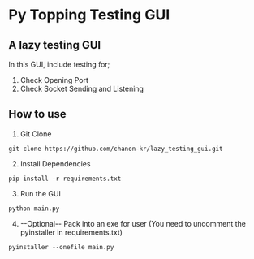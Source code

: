 # Py Topping Testing GUI

## A lazy testing GUI
In this GUI, include testing for;
1. Check Opening Port
2. Check Socket Sending and Listening

## How to use
1. Git Clone

```git clone https://github.com/chanon-kr/lazy_testing_gui.git```

2. Install Dependencies

```pip install -r requirements.txt```

3. Run the GUI

```python main.py```

4. --Optional-- Pack into an exe for user (You need to uncomment the pyinstaller in requirements.txt)

```pyinstaller --onefile main.py```